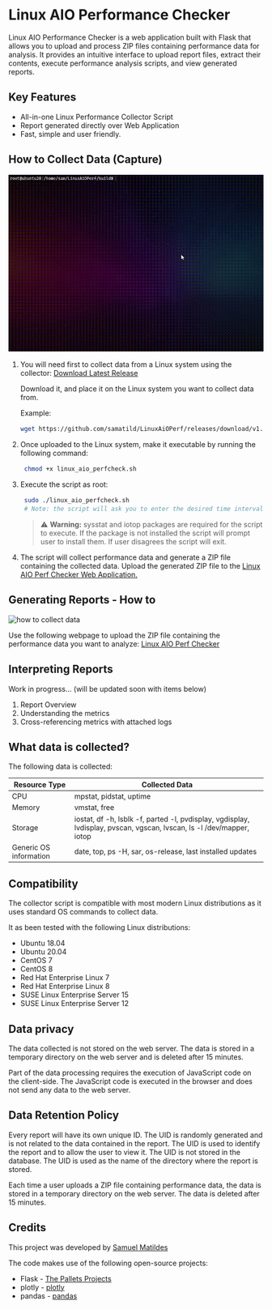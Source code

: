# Linux AIO Performance Checker

Linux AIO Performance Checker is a web application built with Flask that allows you to upload and process ZIP files containing performance data for analysis. It provides an intuitive interface to upload report files, extract their contents, execute performance analysis scripts, and view generated reports.

## Key Features

- All-in-one Linux Performance Collector Script
- Report generated directly over Web Application
- Fast, simple and user friendly.

## How to Collect Data (Capture)

![how to collect data](assets/collecting_data.gif)

1. You will need first to collect data from a Linux system using the collector: [Download Latest Release](https://github.com/samatild/LinuxAiOPerf/releases/latest) 
    
    Download it, and place it on the Linux system you want to collect data from.
    
    Example:
     ```bash
     wget https://github.com/samatild/LinuxAiOPerf/releases/download/v1.3/linux_aio_collector_release_v1.3.sh
     ```

2. Once uploaded to the Linux system, make it executable by running the following command:

   ```bash
    chmod +x linux_aio_perfcheck.sh
    ```

3. Execute the script as root:

   ```bash
    sudo ./linux_aio_perfcheck.sh 
    # Note: the script will ask you to enter the desired time interval for data collection The minimum time interval is 10 seconds. The maximum time interval is 900 seconds (15 minutes)
    ```

    > ⚠️ **Warning:** sysstat and iotop packages are required for the script to execute. If the package is not installed the script will prompt user to install them. If user disagrees the script will exit.

4. The script will collect performance data and generate a ZIP file containing the collected data. Upload the generated ZIP file to the [Linux AIO Perf Checker Web Application.](https://linuxaioperf.matildes.dev/)

## Generating Reports - How to

![how to collect data](assets/uploading_data.gif)

Use the following webpage to upload the ZIP file containing the performance data you want to analyze: [Linux AIO Perf Checker](https://linuxaioperf.matildes.dev/)

## Interpreting Reports

Work in progress... (will be updated soon with items below)

1. Report Overview
2. Understanding the metrics
3. Cross-referencing metrics with attached logs

## What data is collected?

The following data is collected:

| Resource Type | Collected Data |
|----------|----------|
| CPU  | mpstat, pidstat, uptime   |
| Memory   | vmstat, free   |
| Storage   | iostat, df -h, lsblk -f, parted -l, pvdisplay, vgdisplay, lvdisplay, pvscan, vgscan, lvscan, ls -l /dev/mapper, iotop   |
| Generic OS information   | date, top, ps -H, sar, os-release, last installed updates |


## Compatibility

The collector script is compatible with most modern Linux distributions as it uses standard OS commands to collect data.

It as been tested with the following Linux distributions:

- Ubuntu 18.04
- Ubuntu 20.04
- CentOS 7
- CentOS 8
- Red Hat Enterprise Linux 7
- Red Hat Enterprise Linux 8
- SUSE Linux Enterprise Server 15
- SUSE Linux Enterprise Server 12

## Data privacy

The data collected is not stored on the web server. The data is stored in a temporary directory on the web server and is deleted after 15 minutes.

Part of the data processing requires the execution of JavaScript code on the client-side. The JavaScript code is executed in the browser and does not send any data to the web server.

## Data Retention Policy

Every report will have its own unique ID. The UID is randomly generated and is not related to the data contained in the report. The UID is used to identify the report and to allow the user to view it. The UID is not stored in the database. The UID is used as the name of the directory where the report is stored.

Each time a user uploads a ZIP file containing performance data, the data is stored in a temporary directory on the web server. The data is deleted after 15 minutes.

## Credits

This project was developed by [Samuel Matildes](https://github.com/samatild)

The code makes use of the following open-source projects:
- Flask - [
The Pallets Projects](https://palletsprojects.com/p/flask/)
- plotly - [
plotly](https://plotly.com/)
- pandas - [
pandas](https://pandas.pydata.org/)
